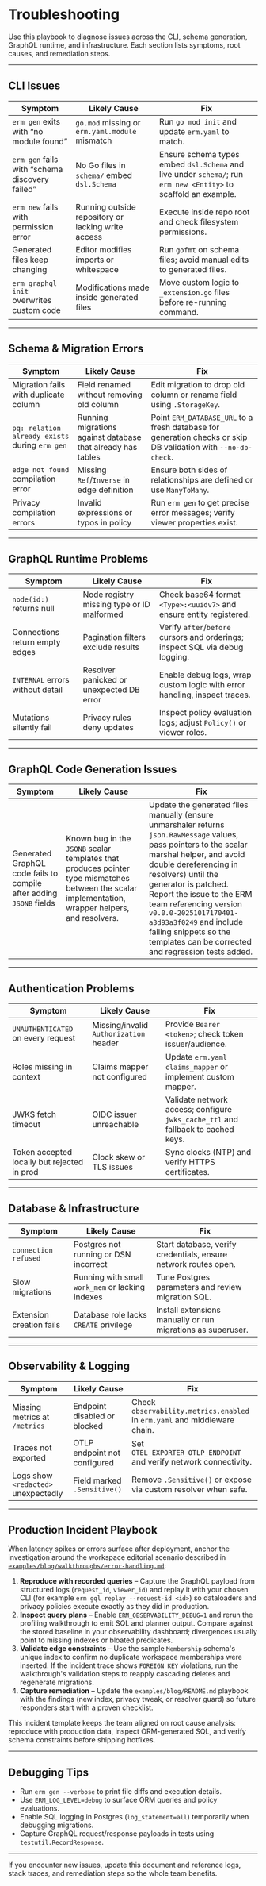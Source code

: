 # Troubleshooting

Use this playbook to diagnose issues across the CLI, schema generation, GraphQL runtime, and infrastructure. Each section lists
symptoms, root causes, and remediation steps.

---

## CLI Issues

| Symptom | Likely Cause | Fix |
|---------|--------------|-----|
| `erm gen` exits with “no module found” | `go.mod` missing or `erm.yaml.module` mismatch | Run `go mod init` and update `erm.yaml` to match. |
| `erm gen` fails with “schema discovery failed” | No Go files in `schema/` embed `dsl.Schema` | Ensure schema types embed `dsl.Schema` and live under `schema/`; run `erm new <Entity>` to scaffold an example. |
| `erm new` fails with permission error | Running outside repository or lacking write access | Execute inside repo root and check filesystem permissions. |
| Generated files keep changing | Editor modifies imports or whitespace | Run `gofmt` on schema files; avoid manual edits to generated files. |
| `erm graphql init` overwrites custom code | Modifications made inside generated files | Move custom logic to `_extension.go` files before re-running command. |

---

## Schema & Migration Errors

| Symptom | Likely Cause | Fix |
|---------|--------------|-----|
| Migration fails with duplicate column | Field renamed without removing old column | Edit migration to drop old column or rename field using `.StorageKey`. |
| `pq: relation already exists` during `erm gen` | Running migrations against database that already has tables | Point `ERM_DATABASE_URL` to a fresh database for generation checks or skip DB validation with `--no-db-check`. |
| `edge not found` compilation error | Missing `Ref`/`Inverse` in edge definition | Ensure both sides of relationships are defined or use `ManyToMany`. |
| Privacy compilation errors | Invalid expressions or typos in policy | Run `erm gen` to get precise error messages; verify viewer properties exist. |

---

## GraphQL Runtime Problems

| Symptom | Likely Cause | Fix |
|---------|--------------|-----|
| `node(id:)` returns null | Node registry missing type or ID malformed | Check base64 format `<Type>:<uuidv7>` and ensure entity registered. |
| Connections return empty edges | Pagination filters exclude results | Verify `after`/`before` cursors and orderings; inspect SQL via debug logging. |
| `INTERNAL` errors without detail | Resolver panicked or unexpected DB error | Enable debug logs, wrap custom logic with error handling, inspect traces. |
| Mutations silently fail | Privacy rules deny updates | Inspect policy evaluation logs; adjust `Policy()` or viewer roles. |

---

## GraphQL Code Generation Issues

| Symptom | Likely Cause | Fix |
|---------|--------------|-----|
| Generated GraphQL code fails to compile after adding `JSONB` fields | Known bug in the `JSONB` scalar templates that produces pointer type mismatches between the scalar implementation, wrapper helpers, and resolvers. | Update the generated files manually (ensure unmarshaler returns `json.RawMessage` values, pass pointers to the scalar marshal helper, and avoid double dereferencing in resolvers) until the generator is patched. Report the issue to the ERM team referencing version `v0.0.0-20251017170401-a3d93a3f0249` and include failing snippets so the templates can be corrected and regression tests added. |

---

## Authentication Problems

| Symptom | Likely Cause | Fix |
|---------|--------------|-----|
| `UNAUTHENTICATED` on every request | Missing/invalid `Authorization` header | Provide `Bearer <token>`; check token issuer/audience. |
| Roles missing in context | Claims mapper not configured | Update `erm.yaml` `claims_mapper` or implement custom mapper. |
| JWKS fetch timeout | OIDC issuer unreachable | Validate network access; configure `jwks_cache_ttl` and fallback to cached keys. |
| Token accepted locally but rejected in prod | Clock skew or TLS issues | Sync clocks (NTP) and verify HTTPS certificates. |

---

## Database & Infrastructure

| Symptom | Likely Cause | Fix |
|---------|--------------|-----|
| `connection refused` | Postgres not running or DSN incorrect | Start database, verify credentials, ensure network routes open. |
| Slow migrations | Running with small `work_mem` or lacking indexes | Tune Postgres parameters and review migration SQL. |
| Extension creation fails | Database role lacks `CREATE` privilege | Install extensions manually or run migrations as superuser. |

---

## Observability & Logging

| Symptom | Likely Cause | Fix |
|---------|--------------|-----|
| Missing metrics at `/metrics` | Endpoint disabled or blocked | Check `observability.metrics.enabled` in `erm.yaml` and middleware chain. |
| Traces not exported | OTLP endpoint not configured | Set `OTEL_EXPORTER_OTLP_ENDPOINT` and verify network connectivity. |
| Logs show `<redacted>` unexpectedly | Field marked `.Sensitive()` | Remove `.Sensitive()` or expose via custom resolver when safe. |

---

## Production Incident Playbook

When latency spikes or errors surface after deployment, anchor the investigation around the workspace editorial scenario described in
[`examples/blog/walkthroughs/error-handling.md`](../examples/blog/walkthroughs/error-handling.md):

1. **Reproduce with recorded queries** – Capture the GraphQL payload from structured logs (`request_id`, `viewer_id`) and replay it with
   your chosen CLI (for example `erm gql replay --request-id <id>`) so dataloaders and privacy policies execute exactly as they did in production.
2. **Inspect query plans** – Enable `ERM_OBSERVABILITY_DEBUG=1` and rerun the profiling walkthrough to emit SQL and planner output.
   Compare against the stored baseline in your observability dashboard; divergences usually point to missing indexes or bloated predicates.
3. **Validate edge constraints** – Use the sample `Membership` schema's unique index to confirm no duplicate workspace memberships were inserted.
   If the incident trace shows `FOREIGN KEY` violations, run the walkthrough's validation steps to reapply cascading deletes and regenerate migrations.
4. **Capture remediation** – Update the `examples/blog/README.md` playbook with the findings (new index, privacy tweak, or resolver guard) so future
   responders start with a proven checklist.

This incident template keeps the team aligned on root cause analysis: reproduce with production data, inspect ORM-generated SQL, and verify schema
constraints before shipping hotfixes.

---

## Debugging Tips

- Run `erm gen --verbose` to print file diffs and execution details.
- Use `ERM_LOG_LEVEL=debug` to surface ORM queries and policy evaluations.
- Enable SQL logging in Postgres (`log_statement=all`) temporarily when debugging migrations.
- Capture GraphQL request/response payloads in tests using `testutil.RecordResponse`.

---

If you encounter new issues, update this document and reference logs, stack traces, and remediation steps so the whole team benefits.
